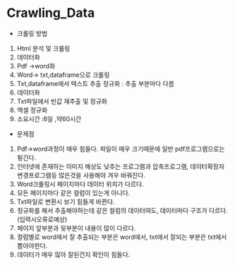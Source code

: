 # Crawling_Data

- 크롤링 방법
1. Html 분석 및 크롤링
2. 데이터화
3. Pdf ->word화
4. Word-> txt,dataframe으로 크롤링
5. Txt,dataframe에서 텍스트 추출 정규화 : 추출 부분마다 다름
6. 데이터화
7. Txt파일에서 빈값 재추출 및 정규화
8. 엑셀 정규화
9. 소요시간 :6일 ,약60시간
- 문제점
1. Pdf->word과정이 매우 힘들다. 파일이 매우 크기때문에 일반 pdf프로그램으로는 튕긴다.
2. 인터넷에 존재하는 이미지 해상도 낮추는 프로그램과 압축프로그램, 데이터확장자 변경프로그램등 많은것을 사용해야 겨우 바꿔진다.
3. Word크롤링시 페이지마다 데이터 위치가 다르다.
4. 모든 페이지마다 같은 컬럼이 있는게 아니다.
5. Txt파일로 변환시 보기 힘들게 바뀐다.
6. 정규화를 해서 추출해야하는데 같은 컬럼의 데이터여도, 데이터마다 구조가 다르다. (입력시오류로예상)
7. 페이지 앞부분과 뒷부분이 내용이 많이 다르다.
8. 컬럼별로 word에서 잘 추출되는 부분은 word에서, txt에서 잘되는 부분은 txt에서 뽑아야한다.
9. 데이터가 매우 많아 잘된건지 확인이 힘들다.
